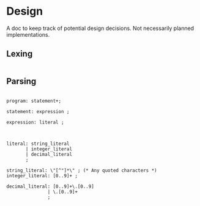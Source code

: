 # Design

A doc to keep track of potential design decisions. Not necessarily planned implementations.

## Lexing

```enbf

```

## Parsing

```ebnf

program: statement+;

statement: expression ;

expression: literal ;



literal: string_literal
       | integer_literal
       | decimal_literal
       ;

string_literal: \"[^"]*\" ; (* Any quoted characters *)
integer_literal: [0..9]+ ;

decimal_literal: [0..9]+\.[0..9]
               | \.[0..9]+
               ;

```
